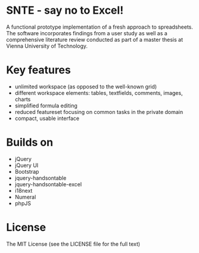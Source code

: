 SNTE - say no to Excel!
===============
A functional prototype implementation of a fresh approach to spreadsheets. The software incorporates findings from a user study as well as a comprehensive literature review conducted as part of a master thesis at Vienna University of Technology.

Key features
==============
 - unlimited workspace (as opposed to the well-known grid)
 - different workspace elements: tables, textfields, comments, images, charts
 - simplified formula editing
 - reduced featureset focusing on common tasks in the private domain
 - compact, usable interface

Builds on
==============
 - jQuery
 - jQuery UI
 - Bootstrap
 - jquery-handsontable
 - jquery-handsontable-excel
 - i18next
 - Numeral
 - phpJS

License
==============
The MIT License (see the LICENSE file for the full text)
